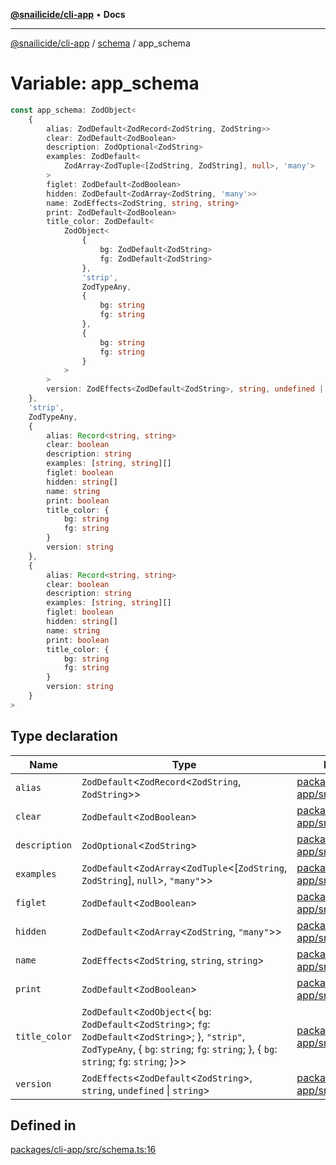 [**@snailicide/cli-app**](../../../README.md) • **Docs**

---

[@snailicide/cli-app](../../../README.md) / [schema](../README.md) / app_schema

# Variable: app_schema

```ts
const app_schema: ZodObject<
    {
        alias: ZodDefault<ZodRecord<ZodString, ZodString>>
        clear: ZodDefault<ZodBoolean>
        description: ZodOptional<ZodString>
        examples: ZodDefault<
            ZodArray<ZodTuple<[ZodString, ZodString], null>, 'many'>
        >
        figlet: ZodDefault<ZodBoolean>
        hidden: ZodDefault<ZodArray<ZodString, 'many'>>
        name: ZodEffects<ZodString, string, string>
        print: ZodDefault<ZodBoolean>
        title_color: ZodDefault<
            ZodObject<
                {
                    bg: ZodDefault<ZodString>
                    fg: ZodDefault<ZodString>
                },
                'strip',
                ZodTypeAny,
                {
                    bg: string
                    fg: string
                },
                {
                    bg: string
                    fg: string
                }
            >
        >
        version: ZodEffects<ZodDefault<ZodString>, string, undefined | string>
    },
    'strip',
    ZodTypeAny,
    {
        alias: Record<string, string>
        clear: boolean
        description: string
        examples: [string, string][]
        figlet: boolean
        hidden: string[]
        name: string
        print: boolean
        title_color: {
            bg: string
            fg: string
        }
        version: string
    },
    {
        alias: Record<string, string>
        clear: boolean
        description: string
        examples: [string, string][]
        figlet: boolean
        hidden: string[]
        name: string
        print: boolean
        title_color: {
            bg: string
            fg: string
        }
        version: string
    }
>
```

## Type declaration

| Name | Type | Defined in |
| --- | --- | --- |
| `alias` | `ZodDefault`\<`ZodRecord`\<`ZodString`, `ZodString`\>\> | [packages/cli-app/src/schema.ts:17](https://github.com/gbtunney/snailicide-monorepo/blob/master/packages/cli-app/src/schema.ts#L17) |
| `clear` | `ZodDefault`\<`ZodBoolean`\> | [packages/cli-app/src/schema.ts:19](https://github.com/gbtunney/snailicide-monorepo/blob/master/packages/cli-app/src/schema.ts#L19) |
| `description` | `ZodOptional`\<`ZodString`\> | [packages/cli-app/src/schema.ts:23](https://github.com/gbtunney/snailicide-monorepo/blob/master/packages/cli-app/src/schema.ts#L23) |
| `examples` | `ZodDefault`\<`ZodArray`\<`ZodTuple`\<[`ZodString`, `ZodString`], `null`\>, `"many"`\>\> | [packages/cli-app/src/schema.ts:24](https://github.com/gbtunney/snailicide-monorepo/blob/master/packages/cli-app/src/schema.ts#L24) |
| `figlet` | `ZodDefault`\<`ZodBoolean`\> | [packages/cli-app/src/schema.ts:28](https://github.com/gbtunney/snailicide-monorepo/blob/master/packages/cli-app/src/schema.ts#L28) |
| `hidden` | `ZodDefault`\<`ZodArray`\<`ZodString`, `"many"`\>\> | [packages/cli-app/src/schema.ts:32](https://github.com/gbtunney/snailicide-monorepo/blob/master/packages/cli-app/src/schema.ts#L32) |
| `name` | `ZodEffects`\<`ZodString`, `string`, `string`\> | [packages/cli-app/src/schema.ts:36](https://github.com/gbtunney/snailicide-monorepo/blob/master/packages/cli-app/src/schema.ts#L36) |
| `print` | `ZodDefault`\<`ZodBoolean`\> | [packages/cli-app/src/schema.ts:39](https://github.com/gbtunney/snailicide-monorepo/blob/master/packages/cli-app/src/schema.ts#L39) |
| `title_color` | `ZodDefault`\<`ZodObject`\<\{ `bg`: `ZodDefault`\<`ZodString`\>; `fg`: `ZodDefault`\<`ZodString`\>; \}, `"strip"`, `ZodTypeAny`, \{ `bg`: `string`; `fg`: `string`; \}, \{ `bg`: `string`; `fg`: `string`; \}\>\> | [packages/cli-app/src/schema.ts:40](https://github.com/gbtunney/snailicide-monorepo/blob/master/packages/cli-app/src/schema.ts#L40) |
| `version` | `ZodEffects`\<`ZodDefault`\<`ZodString`\>, `string`, `undefined` \| `string`\> | [packages/cli-app/src/schema.ts:50](https://github.com/gbtunney/snailicide-monorepo/blob/master/packages/cli-app/src/schema.ts#L50) |

## Defined in

[packages/cli-app/src/schema.ts:16](https://github.com/gbtunney/snailicide-monorepo/blob/master/packages/cli-app/src/schema.ts#L16)
